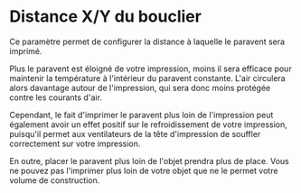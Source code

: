 Distance X/Y du bouclier
===

Ce paramètre permet de configurer la distance à laquelle le paravent sera imprimé.

Plus le paravent est éloigné de votre impression, moins il sera efficace pour maintenir la température à l'intérieur du paravent constante. L'air circulera alors davantage autour de l'impression, qui sera donc moins protégée contre les courants d'air.

Cependant, le fait d'imprimer le paravent plus loin de l'impression peut également avoir un effet positif sur le refroidissement de votre impression, puisqu'il permet aux ventilateurs de la tête d'impression de souffler correctement sur votre impression.

En outre, placer le paravent plus loin de l'objet prendra plus de place. Vous ne pouvez pas l'imprimer plus loin de votre objet que ne le permet votre volume de construction.
